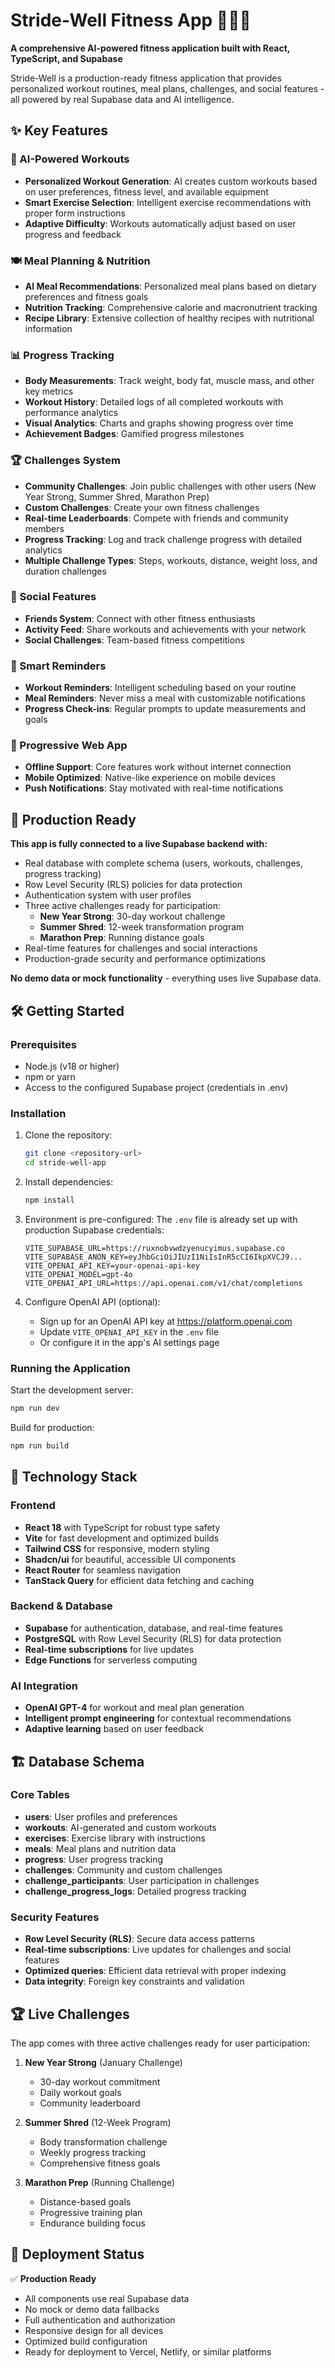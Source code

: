 # Stride-Well Fitness App 🏃‍♀️💪

**A comprehensive AI-powered fitness application built with React, TypeScript, and Supabase**

Stride-Well is a production-ready fitness application that provides personalized workout routines, meal plans, challenges, and social features - all powered by real Supabase data and AI intelligence.

## ✨ Key Features

### 🤖 AI-Powered Workouts
- **Personalized Workout Generation**: AI creates custom workouts based on user preferences, fitness level, and available equipment
- **Smart Exercise Selection**: Intelligent exercise recommendations with proper form instructions
- **Adaptive Difficulty**: Workouts automatically adjust based on user progress and feedback

### 🍽️ Meal Planning & Nutrition
- **AI Meal Recommendations**: Personalized meal plans based on dietary preferences and fitness goals
- **Nutrition Tracking**: Comprehensive calorie and macronutrient tracking
- **Recipe Library**: Extensive collection of healthy recipes with nutritional information

### 📊 Progress Tracking
- **Body Measurements**: Track weight, body fat, muscle mass, and other key metrics
- **Workout History**: Detailed logs of all completed workouts with performance analytics
- **Visual Analytics**: Charts and graphs showing progress over time
- **Achievement Badges**: Gamified progress milestones

### 🏆 Challenges System
- **Community Challenges**: Join public challenges with other users (New Year Strong, Summer Shred, Marathon Prep)
- **Custom Challenges**: Create your own fitness challenges
- **Real-time Leaderboards**: Compete with friends and community members
- **Progress Tracking**: Log and track challenge progress with detailed analytics
- **Multiple Challenge Types**: Steps, workouts, distance, weight loss, and duration challenges

### 👥 Social Features
- **Friends System**: Connect with other fitness enthusiasts
- **Activity Feed**: Share workouts and achievements with your network
- **Social Challenges**: Team-based fitness competitions

### 🔔 Smart Reminders
- **Workout Reminders**: Intelligent scheduling based on your routine
- **Meal Reminders**: Never miss a meal with customizable notifications
- **Progress Check-ins**: Regular prompts to update measurements and goals

### 📱 Progressive Web App
- **Offline Support**: Core features work without internet connection
- **Mobile Optimized**: Native-like experience on mobile devices
- **Push Notifications**: Stay motivated with real-time notifications

## 🚀 Production Ready

**This app is fully connected to a live Supabase backend with:**
- Real database with complete schema (users, workouts, challenges, progress tracking)
- Row Level Security (RLS) policies for data protection
- Authentication system with user profiles
- Three active challenges ready for participation:
  - **New Year Strong**: 30-day workout challenge
  - **Summer Shred**: 12-week transformation program  
  - **Marathon Prep**: Running distance goals
- Real-time features for challenges and social interactions
- Production-grade security and performance optimizations

**No demo data or mock functionality** - everything uses live Supabase data.

## 🛠️ Getting Started

### Prerequisites

- Node.js (v18 or higher)
- npm or yarn
- Access to the configured Supabase project (credentials in .env)

### Installation

1. Clone the repository:
   ```bash
   git clone <repository-url>
   cd stride-well-app
   ```

2. Install dependencies:
   ```bash
   npm install
   ```

3. Environment is pre-configured:
   The `.env` file is already set up with production Supabase credentials:
   ```env
   VITE_SUPABASE_URL=https://ruxnobvwdzyenucyimus.supabase.co
   VITE_SUPABASE_ANON_KEY=eyJhbGciOiJIUzI1NiIsInR5cCI6IkpXVCJ9...
   VITE_OPENAI_API_KEY=your-openai-api-key
   VITE_OPENAI_MODEL=gpt-4o
   VITE_OPENAI_API_URL=https://api.openai.com/v1/chat/completions
   ```

4. Configure OpenAI API (optional):
   - Sign up for an OpenAI API key at https://platform.openai.com
   - Update `VITE_OPENAI_API_KEY` in the `.env` file
   - Or configure it in the app's AI settings page

### Running the Application

Start the development server:
```bash
npm run dev
```

Build for production:
```bash
npm run build
```
## 🎯 Technology Stack

### Frontend
- **React 18** with TypeScript for robust type safety
- **Vite** for fast development and optimized builds
- **Tailwind CSS** for responsive, modern styling
- **Shadcn/ui** for beautiful, accessible UI components
- **React Router** for seamless navigation
- **TanStack Query** for efficient data fetching and caching

### Backend & Database
- **Supabase** for authentication, database, and real-time features
- **PostgreSQL** with Row Level Security (RLS) for data protection
- **Real-time subscriptions** for live updates
- **Edge Functions** for serverless computing

### AI Integration
- **OpenAI GPT-4** for workout and meal plan generation
- **Intelligent prompt engineering** for contextual recommendations
- **Adaptive learning** based on user feedback

## 🏗️ Database Schema

### Core Tables
- **users**: User profiles and preferences
- **workouts**: AI-generated and custom workouts
- **exercises**: Exercise library with instructions
- **meals**: Meal plans and nutrition data
- **progress**: User progress tracking
- **challenges**: Community and custom challenges
- **challenge_participants**: User participation in challenges
- **challenge_progress_logs**: Detailed progress tracking

### Security Features
- **Row Level Security (RLS)**: Secure data access patterns
- **Real-time subscriptions**: Live updates for challenges and social features
- **Optimized queries**: Efficient data retrieval with proper indexing
- **Data integrity**: Foreign key constraints and validation

## 🏆 Live Challenges

The app comes with three active challenges ready for user participation:

1. **New Year Strong** (January Challenge)
   - 30-day workout commitment
   - Daily workout goals
   - Community leaderboard

2. **Summer Shred** (12-Week Program)
   - Body transformation challenge
   - Weekly progress tracking
   - Comprehensive fitness goals

3. **Marathon Prep** (Running Challenge)
   - Distance-based goals
   - Progressive training plan
   - Endurance building focus

## 🚀 Deployment Status

✅ **Production Ready**
- All components use real Supabase data
- No mock or demo data fallbacks
- Full authentication and authorization
- Responsive design for all devices
- Optimized build configuration
- Ready for deployment to Vercel, Netlify, or similar platforms
